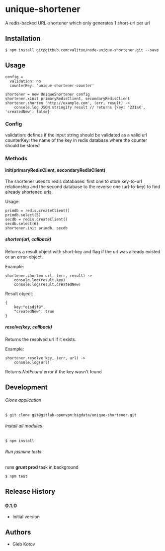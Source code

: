 # unique-shortener

A redis-backed URL-shortener which only generates 1 short-url per url

## Installation

    $ npm install git@github.com:valiton/node-unique-shortener.git --save

## Usage
	config =
	  validation: no
	  counterKey: 'unique-shortener-counter'

	shortener = new UniqueShortener config
    shortener.xinit primaryRedisClient, secondaryRedisClient
	shortener.shorten 'http://example.com', (err, result) ->
		console.log JSON.stringify result // returns {key: '231aX', 'createdNew': false}



### Config

validation: defines if the input string should be validated as a valid url
counterKey: the name of the key in redis database where the counter should be stored

### Methods

#### init(primaryRedisClient, secondaryRedisClient)
The shortener uses to redis databases: first one to store key-to-url relationship and the second database to the reverse one (url-to-key) to find already shortened urls.

Usage:

	primdb = redis.createClient()
	primdb.select(5)
	secdb = redis.createClient()
	secdb.select(6)
	shortener.init primdb, secdb
 

##### shorten(url, callback)

Returns a result object with short-key and flag if the url was already existed or an error-object.

Example:

	shortener.shorten url, (err, result) ->
		console.log(result.key)
		console.log(result.createdNew)

	
Result object:

	{
		key:"oisdjf9",
		"createdNew": true
	}


##### resolve(key, callback)

Returns the resolved url if it exists.

Example:

	shortener.resolve key, (err, url) ->
		console.log(url)
		
Returns *NotFound* error if the key wasn't found



## Development

###### Clone application

    $ git clone git@gitlab-openvpn:bigdata/unique-shortener.git


###### Install all modules

    $ npm install

###### Run jasmine tests 

runs **grunt prod** task in background

    $ npm test

## Release History

### 0.1.0

* Initial version

## Authors

* Gleb Kotov